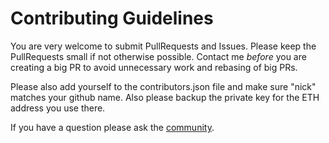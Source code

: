 # Contributing Guidelines

You are very welcome to submit PullRequests and Issues. Please keep the PullRequests small if not otherwise possible. Contact me *before* you are creating a big PR to avoid unnecessary work and rebasing of big PRs.

Please also add yourself to the contributors.json file and make sure "nick" matches your github name. Also please backup the private key for the ETH address you use there.

If you have a question please ask the [community](https://plus.google.com/communities/116353894782342292067).

